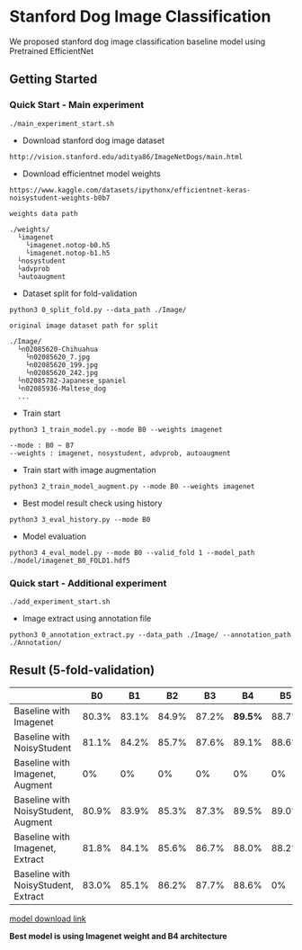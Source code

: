 # Stanford Dog Image Classification

We proposed stanford dog image classification baseline model using Pretrained EfficientNet

## Getting Started
### Quick Start - Main experiment
```  
./main_experiment_start.sh
```
* Download stanford dog image dataset
```
http://vision.stanford.edu/aditya86/ImageNetDogs/main.html
```
* Download efficientnet model weights
```
https://www.kaggle.com/datasets/ipythonx/efficientnet-keras-noisystudent-weights-b0b7

weights data path

./weights/
  └imagenet
    └imagenet.notop-b0.h5
    └imagenet.notop-b1.h5
  └nosystudent
  └advprob
  └autoaugment
```
* Dataset split for fold-validation
```
python3 0_split_fold.py --data_path ./Image/

original image dataset path for split

./Image/
  └n02085620-Chihuahua
    └n02085620_7.jpg
    └n02085620_199.jpg
    └n02085620_242.jpg
  └n02085782-Japanese_spaniel
  └n02085936-Maltese_dog
  ... 
```
* Train start
```
python3 1_train_model.py --mode B0 --weights imagenet

--mode : B0 ~ B7
--weights : imagenet, nosystudent, advprob, autoaugment
```
* Train start with image augmentation
```
python3 2_train_model_augment.py --mode B0 --weights imagenet
```
* Best model result check using history
```
python3 3_eval_history.py --mode B0
```
* Model evaluation
```
python3 4_eval_model.py --mode B0 --valid_fold 1 --model_path ./model/imagenet_B0_FOLD1.hdf5
```
### Quick start - Additional experiment 
```
./add_experiment_start.sh
```
* Image extract using annotation file
```
python3 0_annotation_extract.py --data_path ./Image/ --annotation_path ./Annotation/
```




## Result (5-fold-validation)
|                                     | B0    | B1    | B2    | B3    | B4        | B5    |
|-------------------------------------|-------|-------|-------|-------|-----------|-------|
| Baseline with Imagenet              | 80.3% | 83.1% | 84.9% | 87.2% | **89.5%** | 88.7% |
| Baseline with NoisyStudent          | 81.1% | 84.2% | 85.7% | 87.6% | 89.1%     | 88.6% |
| Baseline with Imagenet, Augment     | 0%    | 0%    | 0%    | 0%    | 0%        | 0%    |
| Baseline with NoisyStudent, Augment | 80.9% | 83.9% | 85.3% | 87.3% | 89.5%        | 89.0% |
| Baseline with Imagenet, Extract     | 81.8% | 84.1% | 85.6% | 86.7% | 88.0%     | 88.2% |
| Baseline with NoisyStudent, Extract | 83.0% | 85.1% | 86.2% | 87.7% | 88.6%     | 0% |

[model download link](http://naver.me/G0JEYARU)

**Best model is using Imagenet weight and B4 architecture**


